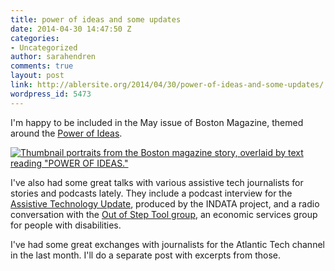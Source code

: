 ```yaml
---
title: power of ideas and some updates
date: 2014-04-30 14:47:50 Z
categories:
- Uncategorized
author: sarahendren
comments: true
layout: post
link: http://ablersite.org/2014/04/30/power-of-ideas-and-some-updates/
wordpress_id: 5473
---
```


I'm happy to be included in the May issue of Boston Magazine, themed around the [Power of Ideas](http://www.bostonmagazine.com/news/article/2014/04/29/power-of-ideas/).

[![Thumbnail portraits from the Boston magazine story, overlaid by text reading "POWER OF IDEAS."](http://ablersite.files.wordpress.com/2014/04/power-of-ideas.jpg)](http://ablersite.files.wordpress.com/2014/04/power-of-ideas.jpg)

I've also had some great talks with various assistive tech journalists for stories and podcasts lately. They include a podcast interview for the [Assistive Technology Update](http://www.eastersealstech.com/2014/02/21/atu143-sarah-hendren-abler-and-gizmodo-minimum-wage-for-people-with-disabilities-switching-from-mac-back-to-windows-csun-pre-conference-workshops-zoomtext-mac-update-app-drafts/), produced by the INDATA project, and a radio conversation with the [Out of Step Tool group](http://www.outofstep.com/toost-radio/riveting/riveting-5-sara-hendren/), an economic services group for people with disabilities.

I've had some great exchanges with journalists for the Atlantic Tech channel in the last month. I'll do a separate post with excerpts from those.


